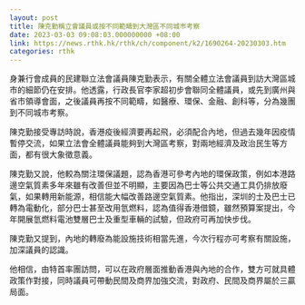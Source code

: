 ```yaml
---
layout: post
title: 陳克勤稱立會議員或按不同範疇到大灣區不同城巿考察
date: 2023-03-03 09:08:03.000000000 +08:00
link: https://news.rthk.hk/rthk/ch/component/k2/1690264-20230303.htm
categories: rthk
---
```


身兼行會成員的民建聯立法會議員陳克勤表示，有關全體立法會議員到訪大灣區城市的細節仍在安排。他透露，行政長官李家超初步會聯同全體議員，或先到廣州與省市領導會面，之後議員再按不同範疇，如醫療、環保、金融、創科等，分為幾團到不同城市考察。

陳克勤接受專訪時說，香港疫後經濟要再起飛，必須配合內地，但過去幾年因疫情暫停交流，如果立法會全體議員能夠到大灣區考察，對兩地經濟及政治民生等方面，都有很大象徵意義。

陳克勤又說，他較為關注環保議題，認為香港可參考內地的環保政策，例如本港路邊空氣質素多年來雖有改善但並不明顯，主要因為巴士等公共交通工具仍排放廢氣，如果轉用新能源，相信能大幅改善路邊空氣質素。他指出，深圳的士及巴士已轉為電動化，部分巴士甚至改用氫燃料，認為值得香港借鏡，雖然預算案提出，今年開展氫燃料電池雙層巴士及重型車輛的試驗，但政府可再加快步伐。

陳克勤又提到，內地的轉廢為能設施技術相當先進，今次行程亦可考察有關設施，加深議員的認識。

他相信，由特首率團訪問，可以在政府層面推動香港與內地的合作，雙方可就具體政策作對接，同時議員可帶動民間及商界加強交流，對政府、民間及商界屬於三贏局面。

